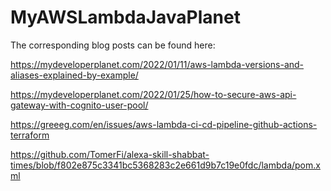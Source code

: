 # MyAWSLambdaJavaPlanet

The corresponding blog posts can be found here: 

https://mydeveloperplanet.com/2022/01/11/aws-lambda-versions-and-aliases-explained-by-example/

https://mydeveloperplanet.com/2022/01/25/how-to-secure-aws-api-gateway-with-cognito-user-pool/

https://greeeg.com/en/issues/aws-lambda-ci-cd-pipeline-github-actions-terraform



https://github.com/TomerFi/alexa-skill-shabbat-times/blob/f802e875c3341bc5368283c2e661d9b7c19e0fdc/lambda/pom.xml